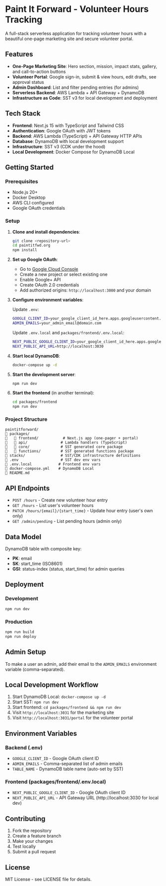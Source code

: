 # Paint It Forward - Volunteer Hours Tracking

A full-stack serverless application for tracking volunteer hours with a beautiful one-page marketing site and secure volunteer portal.

## Features

- **One-Page Marketing Site**: Hero section, mission, impact stats, gallery, and call-to-action buttons
- **Volunteer Portal**: Google sign-in, submit & view hours, edit drafts, see approval status
- **Admin Dashboard**: List and filter pending entries (for admins)
- **Serverless Backend**: AWS Lambda + API Gateway + DynamoDB
- **Infrastructure as Code**: SST v3 for local development and deployment

## Tech Stack

- **Frontend**: Next.js 15 with TypeScript and Tailwind CSS
- **Authentication**: Google OAuth with JWT tokens
- **Backend**: AWS Lambda (TypeScript) + API Gateway HTTP APIs
- **Database**: DynamoDB with local development support
- **Infrastructure**: SST v3 (CDK under the hood)
- **Local Development**: Docker Compose for DynamoDB Local

## Getting Started

### Prerequisites

- Node.js 20+
- Docker Desktop
- AWS CLI configured
- Google OAuth credentials

### Setup

1. **Clone and install dependencies**:
   ```bash
   git clone <repository-url>
   cd paintitfwd.org
   npm install
   ```

2. **Set up Google OAuth**:
   - Go to [Google Cloud Console](https://console.cloud.google.com/)
   - Create a new project or select existing one
   - Enable Google+ API
   - Create OAuth 2.0 credentials
   - Add authorized origins: `http://localhost:3000` and your domain

3. **Configure environment variables**:
   
   Update `.env`:
   ```bash
   GOOGLE_CLIENT_ID=your_google_client_id_here.apps.googleusercontent.com
   ADMIN_EMAILS=your_admin_email@domain.com
   ```
   
   Update `.env.local` and `packages/frontend/.env.local`:
   ```bash
   NEXT_PUBLIC_GOOGLE_CLIENT_ID=your_google_client_id_here.apps.googleusercontent.com
   NEXT_PUBLIC_API_URL=http://localhost:3030
   ```

4. **Start local DynamoDB**:
   ```bash
   docker-compose up -d
   ```

5. **Start the development server**:
   ```bash
   npm run dev
   ```

6. **Start the frontend** (in another terminal):
   ```bash
   cd packages/frontend
   npm run dev
   ```

### Project Structure

```
paintitforward/
   packages/
      frontend/           # Next.js app (one-pager + portal)
      api/               # Lambda handlers (TypeScript)
      core/              # SST generated core package
      functions/         # SST generated functions package
   stacks/                # SST/CDK infrastructure definitions
   .env                   # SST dev env vars
   .env.local            # Frontend env vars
   docker-compose.yml    # DynamoDB Local
   README.md
```

## API Endpoints

- `POST /hours` - Create new volunteer hour entry
- `GET /hours` - List user's volunteer hours
- `PATCH /hours/{email}/{start_time}` - Update hour entry (user's own only)
- `GET /admin/pending` - List pending hours (admin only)

## Data Model

DynamoDB table with composite key:
- **PK**: email
- **SK**: start_time (ISO8601)
- **GSI**: status-index (status, start_time) for admin queries

## Deployment

### Development
```bash
npm run dev
```

### Production
```bash
npm run build
npm run deploy
```

## Admin Setup

To make a user an admin, add their email to the `ADMIN_EMAILS` environment variable (comma-separated).

## Local Development Workflow

1. Start DynamoDB Local: `docker-compose up -d`
2. Start SST: `npm run dev`
3. Start frontend: `cd packages/frontend && npm run dev`
4. Visit `http://localhost:3031` for the marketing site
5. Visit `http://localhost:3031/portal` for the volunteer portal

## Environment Variables

### Backend (.env)
- `GOOGLE_CLIENT_ID` - Google OAuth client ID
- `ADMIN_EMAILS` - Comma-separated list of admin emails
- `TABLE_NAME` - DynamoDB table name (auto-set by SST)

### Frontend (packages/frontend/.env.local)
- `NEXT_PUBLIC_GOOGLE_CLIENT_ID` - Google OAuth client ID
- `NEXT_PUBLIC_API_URL` - API Gateway URL (http://localhost:3030 for local dev)

## Contributing

1. Fork the repository
2. Create a feature branch
3. Make your changes
4. Test locally
5. Submit a pull request

## License

MIT License - see LICENSE file for details.